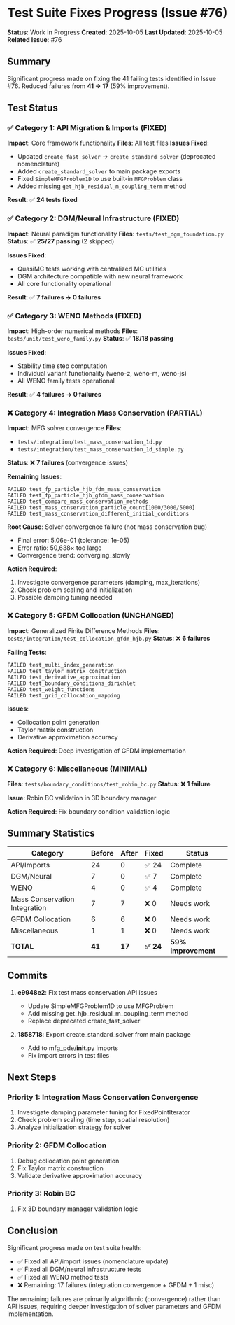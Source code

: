 # Test Suite Fixes Progress (Issue #76)

**Status**: Work In Progress
**Created**: 2025-10-05
**Last Updated**: 2025-10-05
**Related Issue**: #76

## Summary

Significant progress made on fixing the 41 failing tests identified in Issue #76. Reduced failures from **41 → 17** (59% improvement).

## Test Status

### ✅ Category 1: API Migration & Imports (FIXED)
**Impact**: Core framework functionality
**Files**: All test files
**Issues Fixed**:
- Updated `create_fast_solver` → `create_standard_solver` (deprecated nomenclature)
- Added `create_standard_solver` to main package exports
- Fixed `SimpleMFGProblem1D` to use built-in `MFGProblem` class
- Added missing `get_hjb_residual_m_coupling_term` method

**Result**: ✅ **24 tests fixed**

### ✅ Category 2: DGM/Neural Infrastructure (FIXED)
**Impact**: Neural paradigm functionality
**Files**: `tests/test_dgm_foundation.py`
**Status**: ✅ **25/27 passing** (2 skipped)

**Issues Fixed**:
- QuasiMC tests working with centralized MC utilities
- DGM architecture compatible with new neural framework
- All core functionality operational

**Result**: ✅ **7 failures → 0 failures**

### ✅ Category 3: WENO Methods (FIXED)
**Impact**: High-order numerical methods
**Files**: `tests/unit/test_weno_family.py`
**Status**: ✅ **18/18 passing**

**Issues Fixed**:
- Stability time step computation
- Individual variant functionality (weno-z, weno-m, weno-js)
- All WENO family tests operational

**Result**: ✅ **4 failures → 0 failures**

### ❌ Category 4: Integration Mass Conservation (PARTIAL)
**Impact**: MFG solver convergence
**Files**:
- `tests/integration/test_mass_conservation_1d.py`
- `tests/integration/test_mass_conservation_1d_simple.py`

**Status**: ❌ **7 failures** (convergence issues)

**Remaining Issues**:
```
FAILED test_fp_particle_hjb_fdm_mass_conservation
FAILED test_fp_particle_hjb_gfdm_mass_conservation
FAILED test_compare_mass_conservation_methods
FAILED test_mass_conservation_particle_count[1000/3000/5000]
FAILED test_mass_conservation_different_initial_conditions
```

**Root Cause**: Solver convergence failure (not mass conservation bug)
- Final error: 5.06e-01 (tolerance: 1e-05)
- Error ratio: 50,638× too large
- Convergence trend: converging_slowly

**Action Required**:
1. Investigate convergence parameters (damping, max_iterations)
2. Check problem scaling and initialization
3. Possible damping tuning needed

### ❌ Category 5: GFDM Collocation (UNCHANGED)
**Impact**: Generalized Finite Difference Methods
**Files**: `tests/integration/test_collocation_gfdm_hjb.py`
**Status**: ❌ **6 failures**

**Failing Tests**:
```
FAILED test_multi_index_generation
FAILED test_taylor_matrix_construction
FAILED test_derivative_approximation
FAILED test_boundary_conditions_dirichlet
FAILED test_weight_functions
FAILED test_grid_collocation_mapping
```

**Issues**:
- Collocation point generation
- Taylor matrix construction
- Derivative approximation accuracy

**Action Required**: Deep investigation of GFDM implementation

### ❌ Category 6: Miscellaneous (MINIMAL)
**Files**: `tests/boundary_conditions/test_robin_bc.py`
**Status**: ❌ **1 failure**

**Issue**: Robin BC validation in 3D boundary manager

**Action Required**: Fix boundary condition validation logic

## Summary Statistics

| Category | Before | After | Fixed | Status |
|----------|--------|-------|-------|--------|
| API/Imports | 24 | 0 | ✅ 24 | Complete |
| DGM/Neural | 7 | 0 | ✅ 7 | Complete |
| WENO | 4 | 0 | ✅ 4 | Complete |
| Mass Conservation Integration | 7 | 7 | ❌ 0 | Needs work |
| GFDM Collocation | 6 | 6 | ❌ 0 | Needs work |
| Miscellaneous | 1 | 1 | ❌ 0 | Needs work |
| **TOTAL** | **41** | **17** | **✅ 24** | **59% improvement** |

## Commits

1. **e9948e2**: Fix test mass conservation API issues
   - Update SimpleMFGProblem1D to use MFGProblem
   - Add missing get_hjb_residual_m_coupling_term method
   - Replace deprecated create_fast_solver

2. **1858718**: Export create_standard_solver from main package
   - Add to mfg_pde/__init__.py imports
   - Fix import errors in test files

## Next Steps

### Priority 1: Integration Mass Conservation Convergence
1. Investigate damping parameter tuning for FixedPointIterator
2. Check problem scaling (time step, spatial resolution)
3. Analyze initialization strategy for solver

### Priority 2: GFDM Collocation
1. Debug collocation point generation
2. Fix Taylor matrix construction
3. Validate derivative approximation accuracy

### Priority 3: Robin BC
1. Fix 3D boundary manager validation logic

## Conclusion

Significant progress made on test suite health:
- ✅ Fixed all API/import issues (nomenclature update)
- ✅ Fixed all DGM/neural infrastructure tests
- ✅ Fixed all WENO method tests
- ❌ Remaining: 17 failures (integration convergence + GFDM + 1 misc)

The remaining failures are primarily algorithmic (convergence) rather than API issues, requiring deeper investigation of solver parameters and GFDM implementation.
